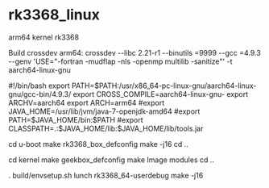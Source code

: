 # rk3368_linux
arm64 kernel rk3368

Build crossdev arm64:
crossdev --libc 2.21-r1 --binutils =9999 --gcc =4.9.3 --genv 'USE="-fortran -mudflap -nls -openmp multilib -sanitize"' -t aarch64-linux-gnu

#!/bin/bash
export PATH=$PATH:/usr/x86_64-pc-linux-gnu/aarch64-linux-gnu/gcc-bin/4.9.3/
export CROSS_COMPILE=aarch64-linux-gnu-
export ARCHV=aarch64
export ARCH=arm64
#export JAVA_HOME=/usr/lib/jvm/java-7-openjdk-amd64
#export PATH=$JAVA_HOME/bin:$PATH
#export CLASSPATH=.:$JAVA_HOME/lib:$JAVA_HOME/lib/tools.jar

cd u-boot
make rk3368_box_defconfig
make -j16
cd ..

cd kernel
make geekbox_defconfig
make Image modules
cd ..

. build/envsetup.sh
lunch rk3368_64-userdebug
make -j16
